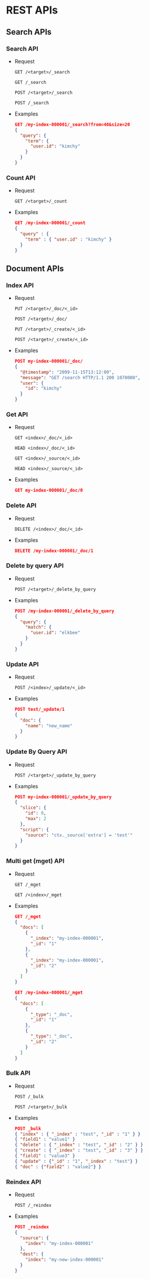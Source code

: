 # REST APIs

## Search APIs

### Search API
- Request
   ```
   GET /<target>/_search
   
   GET /_search
   
   POST /<target>/_search
   
   POST /_search
   ```

- Examples
   ```json
   GET /my-index-000001/_search?from=40&size=20
   {
     "query": {
       "term": {
         "user.id": "kimchy"
       }
     }
   }
   ```

### Count API
- Request
   ```
   GET /<target>/_count
   ```

- Examples
   ```json
   GET /my-index-000001/_count
   {
     "query" : {
       "term" : { "user.id" : "kimchy" }
     }
   }
   ```

## Document APIs

### Index API
- Request
   ```
   PUT /<target>/_doc/<_id>
   
   POST /<target>/_doc/
   
   PUT /<target>/_create/<_id>
   
   POST /<target>/_create/<_id>
   ```

- Examples
   ```json
   POST my-index-000001/_doc/
   {
     "@timestamp": "2099-11-15T13:12:00",
     "message": "GET /search HTTP/1.1 200 1070000",
     "user": {
       "id": "kimchy"
     }
   }
   ```

### Get API
- Request
   ```
   GET <index>/_doc/<_id>

   HEAD <index>/_doc/<_id>

   GET <index>/_source/<_id>

   HEAD <index>/_source/<_id>
   ```

- Examples
   ```json
   GET my-index-000001/_doc/0
   ```
  
### Delete API
- Request
   ```
   DELETE /<index>/_doc/<_id>
   ```
 
- Examples
   ```json
   DELETE /my-index-000001/_doc/1
   ```

### Delete by query API
- Request
   ```
   POST /<target>/_delete_by_query
   ```
 
- Examples
   ```json
   POST /my-index-000001/_delete_by_query
   {
     "query": {
       "match": {
         "user.id": "elkbee"
       }
     }
   }
   ```

### Update API
- Request
   ```
   POST /<index>/_update/<_id>
   ```
 
- Examples
   ```json
   POST test/_update/1
   {
     "doc": {
       "name": "new_name"
     }
   }
   ```

### Update By Query API
- Request
   ```
   POST /<target>/_update_by_query
   ```
 
- Examples
   ```json
   POST my-index-000001/_update_by_query
   {
     "slice": {
       "id": 0,
       "max": 2
     },
     "script": {
       "source": "ctx._source['extra'] = 'test'"
     }
   }
   ```

### Multi get (mget) API
- Request
   ```
   GET /_mget
   
   GET /<index>/_mget
   ```
 
- Examples
   ```json
   GET /_mget
   {
     "docs": [
       {
         "_index": "my-index-000001",
         "_id": "1"
       },
       {
         "_index": "my-index-000001",
         "_id": "2"
       }
     ]
   }

   GET /my-index-000001/_mget
   {
     "docs": [
       {
         "_type": "_doc",
         "_id": "1"
       },
       {
         "_type": "_doc",
         "_id": "2"
       }
     ]
   }
   ```

### Bulk API
- Request
   ```
   POST /_bulk
   
   POST /<target>/_bulk
   ```
 
- Examples
   ```json
   POST _bulk
   { "index" : { "_index" : "test", "_id" : "1" } }
   { "field1" : "value1" }
   { "delete" : { "_index" : "test", "_id" : "2" } }
   { "create" : { "_index" : "test", "_id" : "3" } }
   { "field1" : "value3" }
   { "update" : {"_id" : "1", "_index" : "test"} }
   { "doc" : {"field2" : "value2"} }
   ```

### Reindex API
- Request
   ```
   POST /_reindex
   ```
 
- Examples
   ```json
   POST _reindex
   {
     "source": {
       "index": "my-index-000001"
     },
     "dest": {
       "index": "my-new-index-000001"
     }
   }
   ```
